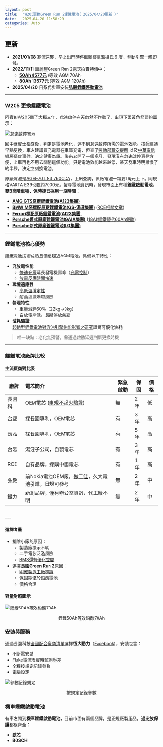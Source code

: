 ```yaml
---
layout: post
title:  "W205更換Green Run 2鋰鐵電池( 2025/04/20更新 )"
date:   2025-04-20 12:58:29
categories: Auto
---
```


## 更新

- **2021/01/08** 寒流來襲，早上出門時停車騎樓氣溫攝氏 6 度，發動引擎一觸即發。
- **2022/11/11** 車麗屋Green Run 2露天拍賣特價中：
  - [**50Ah 8577元**](https://attach.mobile01.com/attach/202211/mobile01-a8d138f07434daf0672d170d37eed41e.jpg) (等效 AGM 70Ah)
  - **80Ah 13577元** (等效 AGM 120Ah)
- **2025/04/20** 日系代步車安裝[**弘毅鋰鐵啓動電池**](https://1stbenz.github.io/2025/hongy.html)

---

### W205 更換鋰鐵電池

阿賓的W205開了大概三年，怠速啟停有天忽然不作動了，出現下面黃色箭頭的圖示：

![怠速啟停警示](https://attach.mobile01.com/attach/202011/mobile01-2c369a8b0d081e425e22a3473669b8a5.png)

回中華賓士檢查後，判定是電池老化，達不到怠速啟停所需的電池效能。技師建議早點更換，車友建議買充電器在車庫充電，但查了[勞動部職安提醒](https://attach.mobile01.com/attach/202502/mobile01-6c5ca5ccbbc7ea04031edad73b2c469f.jpg) 以及[中華電信機房癌症事件](https://news.cts.com.tw/cts/general/200107/200107050064565.html)，決定健康為重。後來又開了一個多月，發現沒有怠速啟停真是方便，上車再也不用去關閉這個功能。只是電池效能越來越低，某天發車時明顯慢了約半秒，決定立刻換電池。

原廠電池是[AGM-70 LN3 760CCA](https://1stbenz.blogspot.com/2020/12/w205-diy.html)，上網查詢，原廠電池一顆要1萬元上下。同規格VARTA E39也要約7000元。搜尋電池資訊時，發現市面上有種**鋰鐵啟動電池**，**雙B高階車種、保時捷已採用一段時間**：

- [**AMG GTS原廠鋰鐵電池(A123集團)**](https://attach.mobile01.com/attach/202110/mobile01-7d67125b54734bb28d07abf95093443a.jpg)
- [**BMW M系標配原廠鋰鐵電池(GS-湯淺集團)**](https://attach.mobile01.com/attach/202110/mobile01-81d254b7f6918b1eac9aa2a4440fbfca.jpg) ([RCE相關文章](https://www.facebook.com/rce168/posts/3108944749152626/))
- [**Ferrari標配原廠鋰鐵電池(A123集團)**](https://attach.mobile01.com/attach/202501/mobile01-cfe9a7cc7cdd738052e554606b90b83c.png)
- [**Porsche舊式原廠鋰鐵電池(GAIA集團)**](https://attach.mobile01.com/attach/202112/mobile01-151dd2452c8d080349492f0cf7c9923b.jpg) ([18Ah鋰鐵替代60Ah鉛酸](https://www.porsche.com/usa/aboutporsche/pressreleases/pag/?pool=international-de&id=2009-11-23-02))
- [**Porsche新式原廠鋰鐵電池(LG集團)**](https://attach.mobile01.com/attach/202202/mobile01-0d70684543db915e701af1d426ee1423.jpg)

---

### 鋰鐵電池核心優勢
鋰鐵電池技術成熟且價格趨近AGM電池，具備以下特性：
- **充放電性能**  
  - [快速充電](https://attach.mobile01.com/attach/202111/mobile01-d8c9d0d9da6aecd839d3e3fbe4be1398.png)延長發電機壽命（[充電控制](https://attach.mobile01.com/attach/202211/mobile01-bf68a2e2b58205f7ecdce3b3900c16ee.png?original=true)）  
  - [放電反應時間快速](https://1stbenz.github.io/2025/lithium-vs-lead-analysis.html)  
- **環境適應性**  
  - [高低溫穩定性](https://attach.mobile01.com/attach/202106/mobile01-8aeff577382fa233baa6f5da8eaead0b.png)  
  - 耐高溫無爆燃風險  
- **物理特性**  
  - 重量減輕60%（22kg→9kg）  
  - 自放電率低，長期停放無憂  
- **油耗驗證**  
  [起動型鋰鐵電池對汽油引擎性能影響之研究](https://attach.mobile01.com/attach/202108/mobile01-be90eec739eb64e5d45690809d60a24e.png)證實可優化油耗  

> 唯一缺點：老化無預警，需通過啟動延遲判斷更換時機  

---

### 鋰鐵電池廠牌比較
#### 主流廠商對比表

| 廠牌 | 電芯簡介 | 緊急啟動 | 保固 | 價格 |
|------|:---------|---------|-----|-----|
| 長園科 | OEM電芯 ([車規不起火驗證](https://diysolarforum.com/resources/highstar-cell-datasheets.340/version/641/download?file=148434)) | 無 | 2 年 | 低 |
| 台塑 | 採長園專利，OEM電芯 | 有 | 3 年 | 高 |
| 長泓 | 採長園專利，OEM電芯 | 有 | 5 年 | 高 |
| 台湯 | 湯淺子公司，自製電芯 | 有 | 3 年 | 高 |
| RCE | 自有品牌，採購中國電芯 | 有 | 1 年 | 高 |
| 弘毅 | 前Nokia電池OEM廠，[做工佳](https://youtu.be/qL8HSL3h-MU)，久大電池引進，日規可參考| 無 | 2 年 | 中 |
| 鐵力 | 新創品牌，僅有辦公室資訊，代工廠不明 | 無 | 2 年 | 中 |

<br>
---

#### 選擇考量
- 排除小廠的原因：  
  - 製造廠標示不明
  - 二手電芯泛濫風險  
  - [BMS還有優化空間](https://attach.mobile01.com/attach/202506/mobile01-963facbc4906f8ea3f5cb93f60bdb36a.png)  
- 選擇**長園Green Run 2**原因：  
  - [明確製造工廠標識](https://www.facebook.com/photo?fbid=1832214710195108&set=a.211963885553540)  
  - 保固期優於鉛酸電池  
  - 價格合理  

#### 容量對照圖示
![鋰鐵50Ah等效鉛酸70Ah](https://attach.mobile01.com/attach/202011/mobile01-81fbeeeaa338e5404d6632e9dbe969f6.jpg)
<center>鋰鐵50Ah等效鉛酸70Ah</center>

### 安裝與服務
通過長園科技[全國配合廠商清單](https://www.facebook.com/GreenRunBattery/posts/2765154940462553)選擇**恆大動力**（[Facebook](https://www.facebook.com/MegaPowerEnergyTaiwan/)），安裝包含：  
- 不斷電安裝  
- Fluke電流表實時監測壓差  
- 全程按規定記錄參數  
- 電腦設定

![參數記錄規定](https://attach.mobile01.com/attach/202110/mobile01-0ec50e4729271d6a0f8598a384cd1883.jpg)
<center>按規定記錄參數</center>

### 機車鋰鐵啟動電池
有車友問到**機車鋰鐵啟動電池**，目前市面有兩個品牌，是正規廠製產品，**過充放保護**都很齊全：
- **勁芯**
- **BOSCH**


